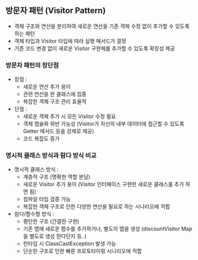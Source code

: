 ## 방문자 패턴 (Visitor Pattern)

- 객체 구조와 연산을 분리하여 새로운 연산을 기존 객체 수정 없이 추가할 수 있도록 하는 패턴
- 객체 타입과 Visitor 타입에 따라 실행 메서드가 결정
- 기존 코드 변경 없이 새로운 Visitor 구현체를 추가할 수 있도록 확장성 제공

### 방문자 패턴의 장단점

- 장점 :
    - 새로운 연산 추가 용이
    - 관련 연산을 한 클래스에 집중
    - 복잡한 객체 구조 관리 효율적
- 단점 :
    - 새로운 객체 추가 시 모든 Visitor 수정 필요
    - 객체 캡슐화 위반 가능성 (Visitor가 자신의 내부 데이터에 접근할 수 있도록 Getter 메서드 등을 강제로 제공)
    - 코드 복잡도 증가

### 명시적 클래스 방식과 람다 방식 비교

- 명시적 클래스 방식 :
    - 계층적 구조 (명확한 역할 분담)
    - 새로운 Visitor 추가 용이 (Visitor 인터페이스 구현한 새로운 클래스를 추가 하면 됨)
    - 컴파일 타임 검증 가능
    - 복잡한 객체 구조로 인한 다양한 연산을 필요로 하는 시나리오에 적합
- 람다/함수형 방식 :
    - 평탄한 구조 (간결한 구현)
    - 기존 맵에 새로운 함수를 추가하거나, 별도의 맵을 생성 (discountVisitor Map을 별도로 생성 한다던지 등..)
    - 런타임 시 ClassCastException 발생 가능
    - 단순한 구조로 인한 빠른 프로토타이핑 시나리오에 적합
